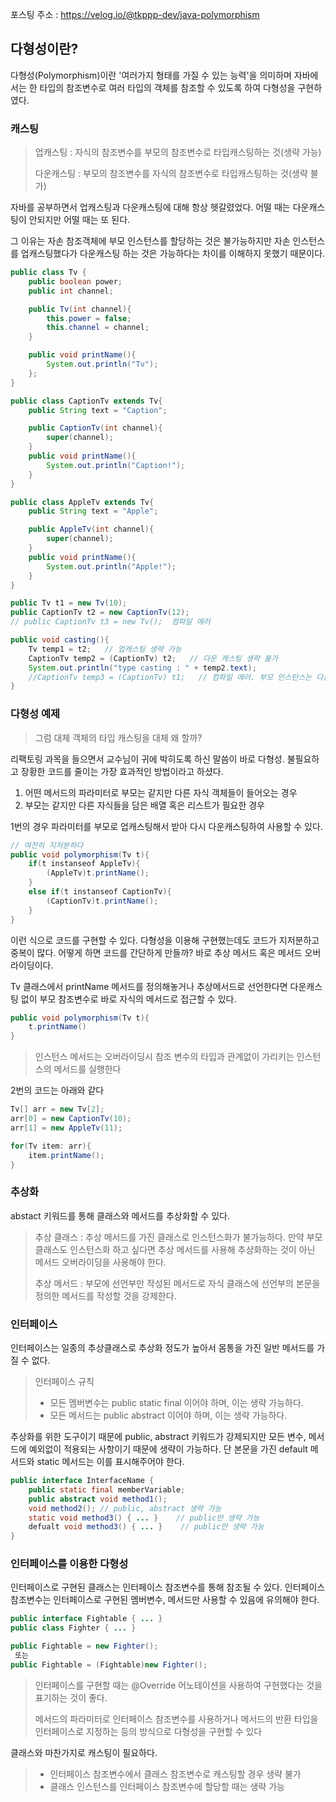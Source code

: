 포스팅 주소 : https://velog.io/@tkppp-dev/java-polymorphism

## 다형성이란?
다형성(Polymorphism)이란 '여러가지 형태를 가질 수 있는 능력'을 의미하며 자바에서는 한 타입의 참조변수로 여러 타입의 객체를 참조할 수 있도록 하여 다형성을 구현하였다.

### 캐스팅
> 업캐스팅 : 자식의 참조변수를 부모의 참조변수로 타입캐스팅하는 것(생략 가능)
> 
> 다운캐스팅 : 부모의 참조변수를 자식의 참조변수로 타입캐스팅하는 것(생략 불가)

자바를 공부하면서 업캐스팅과 다운캐스팅에 대해 항상 헷갈렸었다. 어떨 때는 다운캐스팅이 안되지만 어떨 때는 또 된다.

그 이유는 자손 참조객체에 부모 인스턴스를 할당하는 것은 불가능하지만 자손 인스턴스를 업캐스팅했다가 다운캐스팅 하는 것은 가능하다는 차이를 이해하지 못했기 때문이다.


``` java
public class Tv {
    public boolean power;
    public int channel;

    public Tv(int channel){
        this.power = false;
        this.channel = channel;
    }

    public void printName(){
        System.out.println("Tv");
    };
}

public class CaptionTv extends Tv{
    public String text = "Caption";

    public CaptionTv(int channel){
        super(channel);
    }
    public void printName(){
        System.out.println("Caption!");
    }
}

public class AppleTv extends Tv{
    public String text = "Apple";

    public AppleTv(int channel){
        super(channel);
    }
    public void printName(){
        System.out.println("Apple!");
    }
}

```

``` java 
public Tv t1 = new Tv(10);
public CaptionTv t2 = new CaptionTv(12);
// public CaptionTv t3 = new Tv();  컴파일 에러

public void casting(){
    Tv temp1 = t2;   // 업캐스팅 생략 가능
    CaptionTv temp2 = (CaptionTv) t2;   // 다운 캐스팅 생략 불가
    System.out.println("type casting : " + temp2.text);
    //CaptionTv temp3 = (CaptionTv) t1;   // 컴파일 에러. 부모 인스턴스는 다운캐스팅 불가
}
```

### 다형성 예제

> 그럼 대체 객체의 타입 캐스팅을 대체 왜 할까?

리팩토링 과목을 들으면서 교수님이 귀에 박히도록 하신 말씀이 바로 다형성. 불필요하고 장황한 코드를 줄이는 가장 효과적인 방법이라고 하셨다.


1. 어떤 메서드의 파라미터로 부모는 같지만 다른 자식 객체들이 들어오는 경우
2. 부모는 같지만 다른 자식들을 담은 배열 혹은 리스트가 필요한 경우

1번의 경우 파라미터를 부모로 업캐스팅해서 받아 다시 다운캐스팅하여 사용할 수 있다.

``` java
// 여전히 지저분하다
public void polymorphism(Tv t){
    if(t instanseof AppleTv){
    	(AppleTv)t.printName();
    }
    else if(t instanseof CaptionTv){
    	(CaptionTv)t.printName();
    }
}
```
이런 식으로 코드를 구현할 수 있다. 다형성을 이용해 구현했는데도 코드가 지저분하고 중복이 많다. 어떻게 하면 코드를 간단하게 만들까? 바로 추상 메서드 혹은 메서드 오버라이딩이다.

Tv 클래스에서 printName 메서드를 정의해놓거나 추상메서드로 선언한다면 다운캐스팅 없이 부모 참조변수로 바로 자식의 메서드로 접근할 수 있다.

``` java
public void polymorphism(Tv t){
    t.printName()
}
```

> 인스턴스 메서드는 오버라이딩시 참조 변수의 타입과 관계없이 가리키는 인스턴스의 메서드를 실행한다


2번의 코드는 아래와 같다
``` java
Tv[] arr = new Tv[2];
arr[0] = new CaptionTv(10);
arr[1] = new AppleTv(11);

for(Tv item: arr){
    item.printName();
}
```

### 추상화
abstact 키워드를 통해 클래스와 메서드를 추상화할 수 있다.
> 추상 클래스 : 추상 메서드를 가진 클래스로 인스턴스화가 불가능하다. 만약 부모 클래스도 인스턴스화 하고 싶다면 추상 메서드를 사용해 추상화하는 것이 아닌 메서드 오버라이딩을 사용해야 한다.
>
> 추상 메서드 : 부모에 선언부만 작성된 메서드로 자식 클래스에 선언부의 본문을 정의한 메서드를 작성할 것을 강제한다.

### 인터페이스
인터페이스는 일종의 추상클래스로 추상화 정도가 높아서 몸통을 가진 일반 메서드를 가질 수 없다.

> 인터페이스 규칙
> - 모든 멤버변수는 public static final 이어야 하며, 이는 생략 가능하다.
> - 모든 메서드는 public abstract 이어야 하며, 이는 생략 가능하다.

추상화를 위한 도구이기 때문에 public, abstract 키워드가 강제되지만 모든 변수, 메서드에 예외없이 적용되는 사항이기 때문에 생략이 가능하다. 단 본문을 가진 default 메서드와 static 메서드는 이를 표시해주어야 한다.

``` java
public interface InterfaceName {
    public static final memberVariable;
    public abstract void method1();
    void method2();	// public, abstract 생략 가능
    static void method3() { ... }    // public만 생략 가능
    defualt void method3() { ... }    // public만 생략 가능
}
```

### 인터페이스를 이용한 다형성
인터페이스로 구현된 클래스는 인터페이스 참조변수를 통해 참조될 수 있다. 인터페이스 참조변수는 인터페이스로 구현된 멤버변수, 메서드만 사용할 수 있음에 유의해야 한다.
``` java
public interface Fightable { ... }
public class Fighter { ... }

public Fightable = new Fighter();
 또는
public Fightable = (Fightable)new Fighter();
```
> 인터페이스를 구현할 때는 @Override 어노테이션을 사용하여 구현했다는 것을 표기하는 것이 좋다.
>
> 메서드의 파라미터로 인터페이스 참조변수를 사용하거나 메서드의 반환 타입을 인터페이스로 지정하는 등의 방식으로 다형성을 구현할 수 있다

클래스와 마찬가지로 캐스팅이 필요하다.
> - 인터페이스 참조변수에서 클래스 참조변수로 캐스팅할 경우 생략 불가
> - 클래스 인스턴스를 인터페이스 참조변수에 할당할 때는 생략 가능